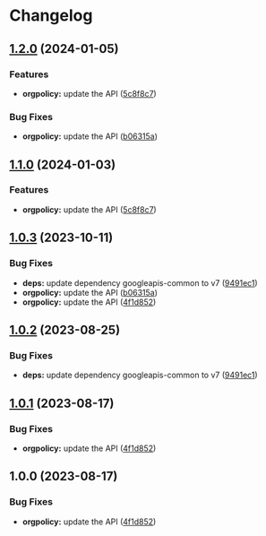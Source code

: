 # Changelog

## [1.2.0](https://github.com/googleapis/google-api-nodejs-client/compare/orgpolicy-v1.1.0...orgpolicy-v1.2.0) (2024-01-05)


### Features

* **orgpolicy:** update the API ([5c8f8c7](https://github.com/googleapis/google-api-nodejs-client/commit/5c8f8c727ca5726b9e833698324eaa36aff29a2b))


### Bug Fixes

* **orgpolicy:** update the API ([b06315a](https://github.com/googleapis/google-api-nodejs-client/commit/b06315ac76bec334d8d0c83b76402270a9873120))

## [1.1.0](https://github.com/googleapis/google-api-nodejs-client/compare/orgpolicy-v1.0.3...orgpolicy-v1.1.0) (2024-01-03)


### Features

* **orgpolicy:** update the API ([5c8f8c7](https://github.com/googleapis/google-api-nodejs-client/commit/5c8f8c727ca5726b9e833698324eaa36aff29a2b))

## [1.0.3](https://github.com/googleapis/google-api-nodejs-client/compare/orgpolicy-v1.0.2...orgpolicy-v1.0.3) (2023-10-11)


### Bug Fixes

* **deps:** update dependency googleapis-common to v7 ([9491ec1](https://github.com/googleapis/google-api-nodejs-client/commit/9491ec1cdc3c413e7d73edcfcd59cf5c28a7c855))
* **orgpolicy:** update the API ([b06315a](https://github.com/googleapis/google-api-nodejs-client/commit/b06315ac76bec334d8d0c83b76402270a9873120))
* **orgpolicy:** update the API ([4f1d852](https://github.com/googleapis/google-api-nodejs-client/commit/4f1d85203a0607d7638c643a6694087249116483))

## [1.0.2](https://github.com/googleapis/google-api-nodejs-client/compare/orgpolicy-v1.0.1...orgpolicy-v1.0.2) (2023-08-25)


### Bug Fixes

* **deps:** update dependency googleapis-common to v7 ([9491ec1](https://github.com/googleapis/google-api-nodejs-client/commit/9491ec1cdc3c413e7d73edcfcd59cf5c28a7c855))

## [1.0.1](https://github.com/googleapis/google-api-nodejs-client/compare/orgpolicy-v1.0.0...orgpolicy-v1.0.1) (2023-08-17)


### Bug Fixes

* **orgpolicy:** update the API ([4f1d852](https://github.com/googleapis/google-api-nodejs-client/commit/4f1d85203a0607d7638c643a6694087249116483))

## 1.0.0 (2023-08-17)


### Bug Fixes

* **orgpolicy:** update the API ([4f1d852](https://github.com/googleapis/google-api-nodejs-client/commit/4f1d85203a0607d7638c643a6694087249116483))
